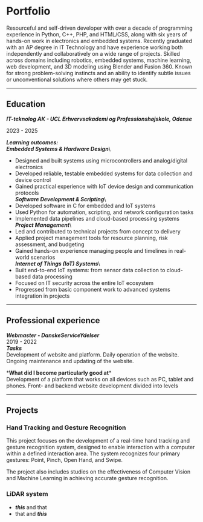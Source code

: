 # Portfolio
Resourceful and self-driven developer with over a decade of programming experience in
Python, C++, PHP, and HTML/CSS, along with six years of hands-on work in electronics
and embedded systems. Recently graduated with an AP degree in IT Technology and
have experience working both independently and collaboratively on a wide range of
projects. Skilled across domains including robotics, embedded systems, machine
learning, web development, and 3D modeling using Blender and Fusion 360. Known for
strong problem-solving instincts and an ability to identify subtle issues or
unconventional solutions where others may get stuck.

---

## Education
***IT-teknolog AK - UCL Erhvervsakademi og Professionshøjskole, Odense***

2023 - 2025

***Learning outcomes:***\
***Embedded Systems & Hardware Design***\
* Designed and built systems using microcontrollers and analog/digital electronics
* Developed reliable, testable embedded systems for data collection and device control
* Gained practical experience with IoT device design and communication protocols\
***Software Development & Scripting***\
* Developed software in C for embedded and IoT systems
* Used Python for automation, scripting, and network configuration tasks
* Implemented data pipelines and cloud-based processing systems\
***Project Management***\
* Led and contributed to technical projects from concept to delivery
* Applied project management tools for resource planning, risk assessment, and budgeting
* Gained hands-on experience managing people and timelines in real-world scenarios\
***Internet of Things (IoT) Systems***\
* Built end-to-end IoT systems: from sensor data collection to cloud-based data processing
* Focused on IT security across the entire IoT ecosystem
* Progressed from basic component work to advanced systems integration in projects

---

## Professional experience 
***Webmaster - DanskeServiceYdelser***\
2019 - 2022\
***Tasks***\
Development of website and platform. Daily operation of the website. Ongoing
maintenance and updating of the website.

\***What did I become particularly good at***\
Development of a platform that works on all devices such as PC, tablet and phones.
Front- and backend website development divided into levels

---
## Projects

### Hand Tracking and Gesture Recognition
This project focuses on the development of a real-time hand tracking and gesture recognition system, designed to enable interaction with a computer within a defined interaction area. The system recognizes four primary gestures: Point, Pinch, Open Hand, and Swipe.

The project also includes studies on the effectiveness of Computer Vision and Machine Learning in achieving accurate gesture recognition.



### LiDAR system
* ***this*** and that
* that and ***this***
